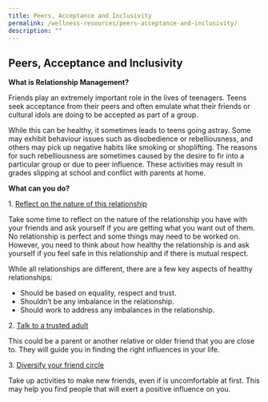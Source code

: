 ```yaml
---
title: Peers, Acceptance and Inclusivity
permalink: /wellness-resources/peers-acceptance-and-inclusivity/
description: ""
---
```

Peers, Acceptance and Inclusivity
---------------------------------

**What is Relationship Management?**

Friends play an extremely important role in the lives of teenagers. Teens seek acceptance from their peers and often emulate what their friends or cultural idols are doing to be accepted as part of a group.

While this can be healthy, it sometimes leads to teens going astray. Some may exhibit behaviour issues such as disobedience or rebelliousness, and others may pick up negative habits like smoking or shoplifting. The reasons for such rebelliousness are sometimes caused by the desire to fir into a particular group or due to peer influence. These activities may result in grades slipping at school and conflict with parents at home.

**What can you do?**

1. <u>Reflect on the nature of this relationship</u>

Take some time to reflect on the nature of the relationship you have with your friends and ask yourself if you are getting what you want out of them. No relationship is perfect and some things may need to be worked on. However, you need to think about how healthy the relationship is and ask yourself if you feel safe in this relationship and if there is mutual respect.

While all relationships are different, there are a few key aspects of healthy relationships:

*   Should be based on equality, respect and trust.
*   Shouldn’t be any imbalance in the relationship.
*   Should work to address any imbalances in the relationship.

2. <u>Talk to a trusted adult</u>

This could be a parent or another relative or older friend that you are close to. They will guide you in finding the right influences in your life.

3. <u>Diversify your friend circle</u>

Take up activities to make new friends, even if is uncomfortable at first. This may help you find people that will exert a positive influence on you.